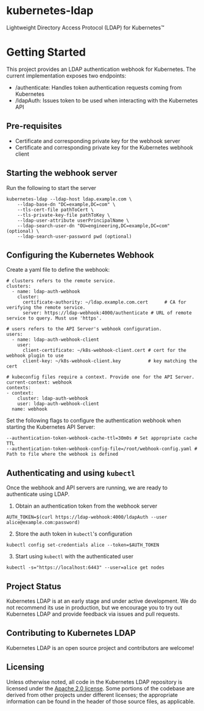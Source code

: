 # kubernetes-ldap
Lightweight Directory Access Protocol (LDAP) for Kubernetes™

Getting Started
===============
This project provides an LDAP authentication webhook for Kubernetes. 
The current implementation exposes two endpoints:
- /authenticate: Handles token authentication requests coming from Kubernetes
- /ldapAuth: Issues token to be used when interacting with the Kubernetes API

Pre-requisites
--------------
- Certificate and corresponding private key for the webhook server
- Certificate and corresponding private key for the Kubernetes webhook client

Starting the webhook server
----------------
Run the following to start the server
```
kubernetes-ldap --ldap-host ldap.example.com \
    --ldap-base-dn "DC=example,DC=com" \
    --tls-cert-file pathToCert \
    --tls-private-key-file pathToKey \
    --ldap-user-attribute userPrincipalName \
    --ldap-search-user-dn "OU=engineering,DC=example,DC=com" (optional) \
    --ldap-search-user-password pwd (optional)
```

Configuring the Kubernetes Webhook
----------------------------------
Create a yaml file to define the webhook:
```
# clusters refers to the remote service.
clusters:
  - name: ldap-auth-webhook
    cluster:
      certificate-authority: ~/ldap.example.com.cert      # CA for verifying the remote service.
      server: https://ldap-webhook:4000/authenticate # URL of remote service to query. Must use 'https'.

# users refers to the API Server's webhook configuration.
users:
  - name: ldap-auth-webhook-client
    user:
      client-certificate: ~/k8s-webhook-client.cert # cert for the webhook plugin to use
      client-key: ~/k8s-webhook-client.key          # key matching the cert

# kubeconfig files require a context. Provide one for the API Server.
current-context: webhook
contexts:
- context:
    cluster: ldap-auth-webhook
    user: ldap-auth-webhook-client
  name: webhook
```

Set the following flags to configure the authentication webhook when starting the Kubernetes API Server:
```
--authentication-token-webhook-cache-ttl=30m0s # Set appropriate cache TTL 
--authentication-token-webhook-config-file=/root/webhook-config.yaml # Path to file where the webhook is defined
```

Authenticating and using `kubectl`
---------------------------------
Once the webhook and API servers are running, we are ready to authenticate using LDAP.

1. Obtain an authentication token from the webhook server
```
AUTH_TOKEN=$(curl https://ldap-webhook:4000/ldapAuth --user alice@example.com:password)
```
2. Store the auth token in `kubectl`'s configuration
```
kubectl config set-credentials alice --token=$AUTH_TOKEN
```
3. Start using `kubectl` with the authenticated user
```
kubectl -s="https://localhost:6443" --user=alice get nodes
```

## Project Status

Kubernetes LDAP is at an early stage and under active development. We do not recommend its use in production, but we encourage you to try out Kubernetes LDAP and provide feedback via issues and pull requests.

## Contributing to Kubernetes LDAP

Kubernetes LDAP is an open source project and contributors are welcome!

## Licensing

Unless otherwise noted, all code in the Kubernetes LDAP repository is licensed under the [Apache 2.0 license](LICENSE). Some portions of the codebase are derived from other projects under different licenses; the appropriate information can be found in the header of those source files, as applicable.


